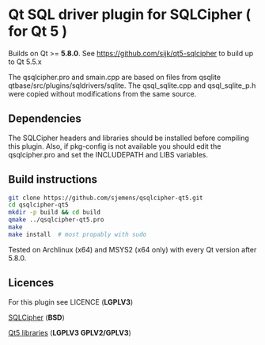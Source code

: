# Qt SQL driver plugin for SQLCipher ( for Qt 5 )

Builds on Qt >= **5.8.0**.
See https://github.com/sijk/qt5-sqlcipher to build up to Qt 5.5.x

The qsqlcipher.pro and smain.cpp are based on files from qsqlite
 qtbase/src/plugins/sqldrivers/sqlite.
The qsql_sqlite.cpp and qsql_sqlite_p.h were copied without
modifications from the same source.

## Dependencies

The SQLCipher headers and libraries should be installed before
compiling this plugin. Also, if pkg-config is not available you should
edit the qsqlcipher.pro and set the INCLUDEPATH and LIBS variables.


## Build instructions

```bash
git clone https://github.com/sjemens/qsqlcipher-qt5.git
cd qsqlcipher-qt5
mkdir -p build && cd build
qmake ../qsqlcipher-qt5.pro
make
make install  # most propably with sudo
```

Tested on Archlinux (x64) and MSYS2 (x64 only) with every Qt version after 5.8.0.


## Licences

For this plugin see LICENCE (**LGPLV3**)

[SQLCipher](https://www.zetetic.net/sqlcipher/license/) (**BSD**)

[Qt5 libraries](https://www.qt.io/licensing/) (**LGPLV3  GPLV2/GPLV3**)
